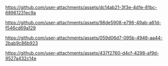 
https://github.com/user-attachments/assets/dc14ab21-3f3e-4d1e-81bc-68961231ec9a

https://github.com/user-attachments/assets/98de5908-e796-49ab-a61d-f546cd69a129

https://github.com/user-attachments/assets/059d06d7-095b-4946-aa44-2bab9c86b923

https://github.com/user-attachments/assets/437f2760-d4cf-4298-af9d-9527a432c14e
